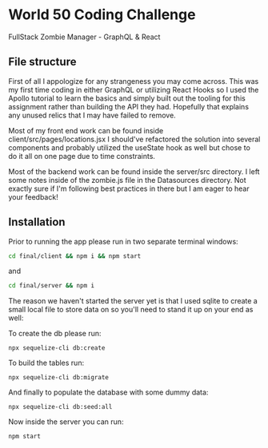 # World 50 Coding Challenge

FullStack Zombie Manager - GraphQL & React

## File structure

First of all I appologize for any strangeness you may come across.  This was my first time coding in either GraphQL or utilizing React Hooks so I used the Apollo tutorial to learn the basics and simply built out the tooling for this assignment rather than building the API they had.  Hopefully that explains any unused relics that I may have failed to remove.

Most of my front end work can be found inside client/src/pages/locations.jsx  I should've refactored the solution into several components and probably utilized the useState hook as well but chose to do it all on one page due to time constraints.  

Most of the backend work can be found inside the server/src directory.  I left some notes inside of the zombie.js file in the Datasources directory.  Not exactly sure if I'm following best practices in there but I am eager to hear your feedback!

## Installation

Prior to running the app please run in two separate terminal windows:

```bash
cd final/client && npm i && npm start
```

and

```bash
cd final/server && npm i
```

The reason we haven't started the server yet is that I used sqlite to create a small local file to store data on so you'll need to stand it up on your end as well:

To create the db please run:

`npx sequelize-cli db:create`

To build the tables run:

`npx sequelize-cli db:migrate`

And finally to populate the database with some dummy data:

`npx sequelize-cli db:seed:all`

Now inside the server you can run:

`npm start`

